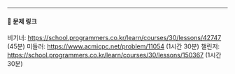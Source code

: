 ---
#### 🔗 문제 링크
비기너: https://school.programmers.co.kr/learn/courses/30/lessons/42747 (45분)
미들러: https://www.acmicpc.net/problem/11054 (1시간 30분)
챌린저: https://school.programmers.co.kr/learn/courses/30/lessons/150367 (1시간 30분)